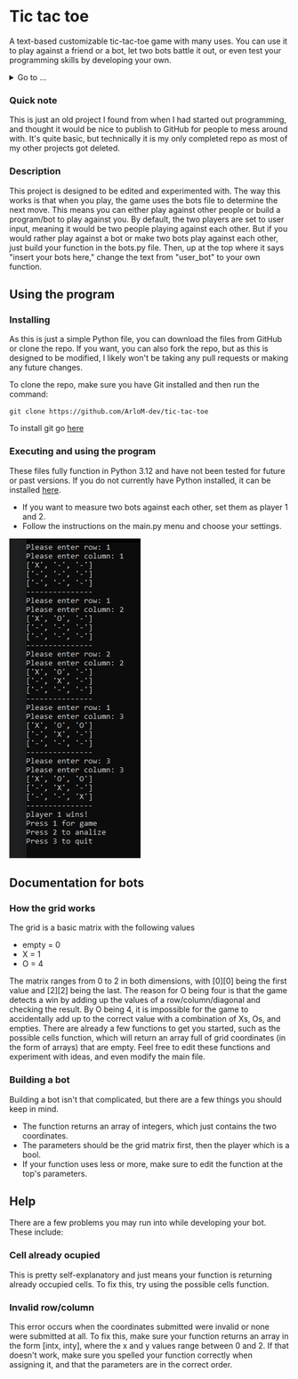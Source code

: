 # Tic tac toe

A text-based customizable tic-tac-toe game with many uses. You can use it to play against a friend or a bot,
let two bots battle it out, or even test your programming skills by developing your own.

<details>
  <summary> Go to ...</summary>
  <ul>
    <li><a href="#using-the-program">Using the program</a></li>
    <li><a href="#documentation-for-bots">Documentation for bots</a></li>
    <li><a href="#help">Help</a></li>
  </ul>
</details>

### Quick note

This is just an old project I found from when I had started out programming,
and thought it would be nice to publish to GitHub for people to mess around with. 
It's quite basic, but technically it is my only completed repo as most of my other projects got deleted.

### Description

This project is designed to be edited and experimented with.
The way this works is that when you play, the game uses the bots file to determine the next move.
This means you can either play against other people or build a program/bot to play against you.
By default, the two players are set to user input, meaning it would be two people playing against each other.
But if you would rather play against a bot or make two bots play against each other, just build your function in the bots.py file.
Then, up at the top where it says "insert your bots here," change the text from "user_bot" to your own function.

## Using the program

### Installing

As this is just a simple Python file, you can download the files from GitHub or clone the repo.
If you want, you can also fork the repo, but as this is designed to be modified,
I likely won't be taking any pull requests or making any future changes.

To clone the repo, make sure you have Git installed and then run the command:
```
git clone https://github.com/ArloM-dev/tic-tac-toe
```
To install git go [here](https://git-scm.com/downloads)

### Executing and using the program

These files fully function in Python 3.12 and have not been tested for future or past versions.
If you do not currently have Python installed, it can be installed [here](https://www.python.org/downloads/).

* If you want to measure two bots against each other, set them as player 1 and 2.
* Follow the instructions on the main.py menu and choose your settings.

![example of game](https://github.com/ArloM-dev/tic-tac-toe/blob/main/README-assets/example-game.PNG)

## Documentation for bots

### How the grid works

The grid is a basic matrix with the following values
* empty = 0
* X = 1
* O = 4  <br/>

The matrix ranges from 0 to 2 in both dimensions, with [0][0] being the first value and [2][2] being the last.
The reason for O being four is that the game detects a win by adding up the values of a row/column/diagonal and checking the result.
By O being 4, it is impossible for the game to accidentally add up to the correct value with a combination of Xs, Os, and empties.
There are already a few functions to get you started, such as the possible cells function, which will return an array full of grid coordinates (in the form of arrays) that are empty.
Feel free to edit these functions and experiment with ideas, and even modify the main file.

### Building a bot

Building a bot isn't that complicated, but there are a few things you should keep in mind.

* The function returns an array of integers, which just contains the two coordinates.
* The parameters should be the grid matrix first, then the player which is a bool.
* If your function uses less or more, make sure to edit the function at the top's parameters.

## Help

There are a few problems you may run into while developing your bot. These include:

### Cell already ocupied

This is pretty self-explanatory and just means your function is returning already occupied cells. To fix this, try using the possible cells function.

### Invalid row/column

This error occurs when the coordinates submitted were invalid or none were submitted at all.
To fix this, make sure your function returns an array in the form [intx, inty], where the x and y values range between 0 and 2.
If that doesn't work, make sure you spelled your function correctly when assigning it, and that the parameters are in the correct order.
